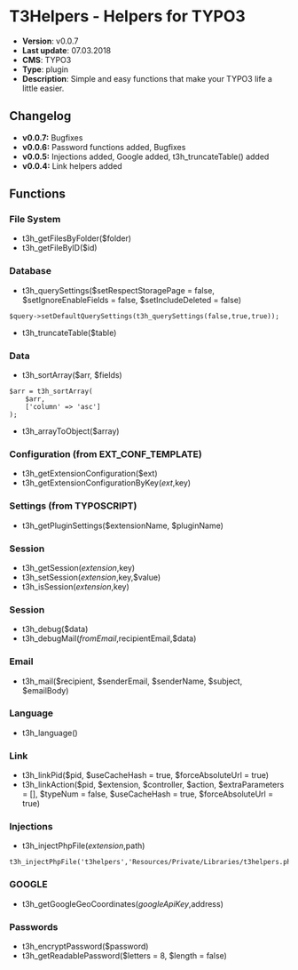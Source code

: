 # T3Helpers - Helpers for TYPO3

* **Version**: v0.0.7
* **Last update**: 07.03.2018
* **CMS**: TYPO3
* **Type**: plugin
* **Description**: Simple and easy functions that make your TYPO3 life a little easier.

## Changelog

* **v0.0.7:**  Bugfixes
* **v0.0.6:**  Password functions added, Bugfixes
* **v0.0.5:**  Injections added, Google added, t3h_truncateTable() added
* **v0.0.4:**  Link helpers added

## Functions

### File System

* t3h_getFilesByFolder($folder)
* t3h_getFileByID($id)

### Database

* t3h_querySettings($setRespectStoragePage = false, $setIgnoreEnableFields = false, $setIncludeDeleted = false)

```
$query->setDefaultQuerySettings(t3h_querySettings(false,true,true));
```
* t3h_truncateTable($table)

### Data

* t3h_sortArray($arr, $fields)

```
$arr = t3h_sortArray(
    $arr,
    ['column' => 'asc']
);
```

* t3h_arrayToObject($array)

### Configuration (from EXT_CONF_TEMPLATE)

* t3h_getExtensionConfiguration($ext)
* t3h_getExtensionConfigurationByKey($ext,$key)

### Settings (from TYPOSCRIPT)

* t3h_getPluginSettings($extensionName, $pluginName)

### Session

* t3h_getSession($extension,$key)
* t3h_setSession($extension,$key,$value)
* t3h_isSession($extension,$key)

### Session

* t3h_debug($data)
* t3h_debugMail($fromEmail,$recipientEmail,$data)

### Email

* t3h_mail($recipient, $senderEmail, $senderName, $subject, $emailBody)

### Language

* t3h_language()

### Link

* t3h_linkPid($pid, $useCacheHash = true, $forceAbsoluteUrl = true)
* t3h_linkAction($pid, $extension, $controller, $action, $extraParameters = [], $typeNum = false, $useCacheHash = true, $forceAbsoluteUrl = true)

### Injections

* t3h_injectPhpFile($extension,$path)

```
t3h_injectPhpFile('t3helpers','Resources/Private/Libraries/t3helpers.php');
```

### GOOGLE

* t3h_getGoogleGeoCoordinates($googleApiKey,$address)

### Passwords

* t3h_encryptPassword($password)
* t3h_getReadablePassword($letters = 8, $length = false)
